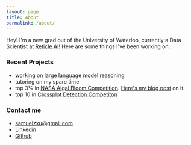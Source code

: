```yaml
---
layout: page
title: About
permalink: /about/
---
```


Hey! I'm a new grad out of the University of Waterloo, currently a Data Scientist at [Reticle AI](https://reticleai.com)! Here are some things I've been working on: 

### Recent Projects

- working on large language model reasoning
- tutoring on my spare time
- top 3% in [NASA Algal Bloom Competition](https://www.drivendata.org/competitions/143/tick-tick-bloom/). [Here's my blog post](https://samuelzxu.github.io/NASA-Algal-Bloom-Data-Science-Challenge/) on it.
- top 10 in [Crossplot Detection Competiton](https://xeek.ai/challenges/locate-plot-markers)


### Contact me

- [samuelzxu@gmail.com](mailto:samuelzxu@gmail.com)
- [Linkedin](https://linkedin.com/in/samuelzicongxu)
- [Github](https://github.com/samuelzxu)